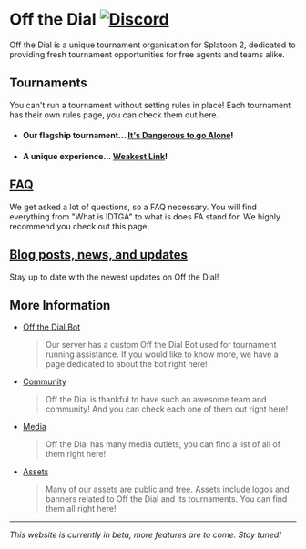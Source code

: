 # Off the Dial [![Discord](https://discord.com/api/guilds/374715620052172800/widget.png?style=shield)](https://otd.ink/discord)
Off the Dial is a unique tournament organisation for Splatoon 2, dedicated to providing fresh tournament opportunities for free agents and teams alike.

## Tournaments
You can't run a tournament without setting rules in place!
Each tournament has their own rules page, you can check them out here.

- #### Our flagship tournament... [It's Dangerous to go Alone](idtga)!
- #### A unique experience... [Weakest Link](wl)!

## [FAQ](faq)
We get asked a lot of questions, so a FAQ necessary. You will find everything from "What is IDTGA" to what is does FA stand for. We highly recommend you check out this page.

## [Blog posts, news, and updates](posts)
Stay up to date with the newest updates on Off the Dial!

## More Information
- [Off the Dial Bot](bot)
  > Our server has a custom Off the Dial Bot used for tournament running assistance. If you would like to know more, we have a page dedicated to about the bot right here!
- [Community](community)
  > Off the Dial is thankful to have such an awesome team and community! And you can check each one of them out right here!
- [Media](media)
  > Off the Dial has many media outlets, you can find a list of all of them right here!
- [Assets](https://github.com/offthedial/assets)
  > Many of our assets are public and free. Assets include logos and banners related to Off the Dial and its tournaments. You can find them all right here!
---

*This website is currently in beta, more features are to come. Stay tuned!*

